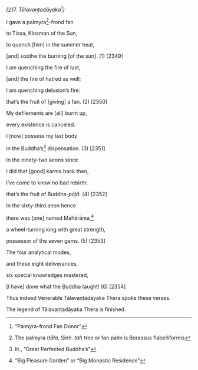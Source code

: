 *\[217. Tālavaṇṭadāyaka*[^1]*\]*

I gave a palmyra[^2]-frond fan

to Tissa, Kinsman of the Sun,

to quench \[him\] in the summer heat,

\[and\] soothe the burning \[of the sun\]. (1) \[2349\]

I am quenching the fire of lust,

\[and\] the fire of hatred as well;

I am quenching delusion’s fire:

that’s the fruit of \[giving\] a fan. (2) \[2350\]

My defilements are \[all\] burnt up,

every existence is canceled.

I \[now\] possess my last body

in the Buddha’s[^3] dispensation. (3) \[2351\]

In the ninety-two aeons since

I did that \[good\] karma back then,

I’ve come to know no bad rebirth:

that’s the fruit of Buddha-*pūjā*. (4) \[2352\]

In the sixty-third aeon hence

there was \[one\] named Mahārāma,[^4]

a wheel-turning king with great strength,

possessor of the seven gems. (5) \[2353\]

The four analytical modes,

and these eight deliverances,

six special knowledges mastered,

\[I have\] done what the Buddha taught! (6) \[2354\]

Thus indeed Venerable Tālavaṇṭadāyaka Thera spoke these verses.

The legend of Tālavaṇṭadāyaka Thera is finished.

[^1]: “Palmyra-frond Fan Donor”

[^2]: The palmyra (*tāla,* Sinh. *tal*) tree or fan palm is Borassus
    flabelliformis

[^3]: lit., “Great Perfected Buddha’s”

[^4]: “Big Pleasure Garden” or “Big Monastic Residence”
